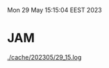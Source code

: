 Mon 29 May 15:15:04 EEST 2023
# JAM
<a href='./cache/202305/29_15.log'>./cache/202305/29_15.log</a>
